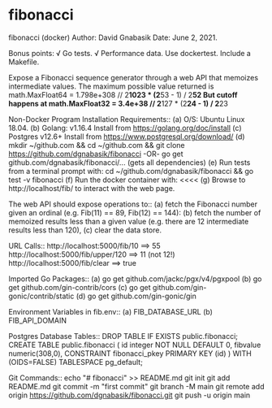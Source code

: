 # fibonacci
fibonacci (docker)
Author: David Gnabasik
Date:   June 2, 2021.

Bonus points:
    √ Go tests.
    √ Performance data.
    Use dockertest.
    Include a Makefile.

Expose a Fibonacci sequence generator through a web API that memoizes intermediate values.
The maximum possible value returned is math.MaxFloat64 = 1.798e+308 // 2**1023 * (2**53 - 1) / 2**52
But cutoff happens at math.MaxFloat32 = 3.4e+38  // 2**127 * (2**24 - 1) / 2**23

Non-Docker Program Installation Requirements::
 (a) O/S: Ubuntu Linux 18.04.
 (b) Golang: v1.16.4    Install from https://golang.org/doc/install 
 (c) Postgres v12.6+    Install from https://www.postgresql.org/download/
 (d) mkdir ~/github.com && cd ~/github.com && git clone https://github.com/dgnabasik/fibonacci  -OR- go get github.com/dgnabasik/fibonacci/...  (gets all dependencies)
 (e) Run tests from a terminal prompt with: cd ~/github.com/dgnabasik/fibonacci && go test -v fibonacci
 (f) Run the docker container with: <<<<
 (g) Browse to http://localhost/fib/ to interact with the web page.

The web API should expose operations to::
 (a) fetch the Fibonacci number given an ordinal (e.g. Fib(11) == 89, Fib(12) == 144): 
 (b) fetch the number of memoized results less than a given value (e.g. there are 12 intermediate results less than 120), 
 (c) clear the data store. 

URL Calls::
http://localhost:5000/fib/10        ==> 55
http://localhost:5000/fib/upper/120 ==> 11 (not 12!)
http://localhost:5000/fib/clear     ==> true

Imported Go Packages::
 (a) go get github.com/jackc/pgx/v4/pgxpool
 (b) go get github.com/gin-contrib/cors
 (c) go get github.com/gin-gonic/contrib/static
 (d) go get github.com/gin-gonic/gin

Environment Variables in fib.env:: 
 (a) FIB_DATABASE_URL
 (b) FIB_API_DOMAIN

Postgres Database Tables::
DROP TABLE IF EXISTS public.fibonacci;
CREATE TABLE public.fibonacci (
    id integer NOT NULL DEFAULT 0,
    fibvalue numeric(308,0),
   	CONSTRAINT fibonacci_pkey PRIMARY KEY (id)
)
WITH (OIDS=FALSE) TABLESPACE pg_default;

Git Commands::
echo "# fibonacci" >> README.md
git init
git add README.md
git commit -m "first commit"
git branch -M main
git remote add origin https://github.com/dgnabasik/fibonacci.git
git push -u origin main


